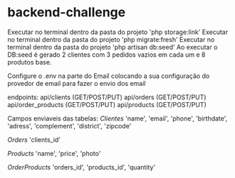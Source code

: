 # backend-challenge

Executar no terminal dentro da pasta do projeto 'php storage:link'
Executar no terminal dentro da pasta do projeto 'php migrate:fresh'
Executar no terminal dentro da pasta do projeto 'php artisan db:seed'
Ao executar o DB:seed é gerado 2 clientes com 3 pedidos vazios em cada um e 8 produtos base.

Configure o .env na parte do Email colocando a sua configuração do provedor de email para fazer o envio dos email

endpoints:
api/clients (GET/POST/PUT)
api/orders (GET/POST/PUT)
api/order_products (GET/POST/PUT)
api/products (GET/POST/PUT)

Campos enviaveis das tabelas:
*Clientes*
'name', 'email', 'phone', 'birthdate', 'adress', 'complement', 'district', 'zipcode'

*Orders*
'clients_id'

*Products*
'name', 'price', 'photo'

*OrderProducts*
'orders_id', 'products_id', 'quantity'
